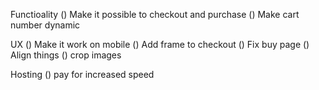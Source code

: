 Functioality
() Make it possible to checkout and purchase
() Make cart number dynamic


UX
() Make it work on mobile
() Add frame to checkout
() Fix buy page
() Align things
() crop images

Hosting
() pay for increased speed
